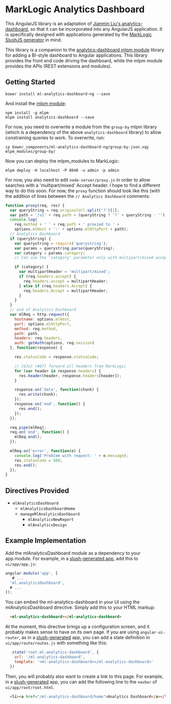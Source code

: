 # MarkLogic Analytics Dashboard

This AngularJS library is an adaptation of [Jianmin Liu's
analytics-dashboard](https://github.com/jianmin/analytics-dashboard), so that
it can be incorporated into any AngularJS application. It is specifically
designed with applications generated by the [MarkLogic SlushJS
generator](https://github.com/marklogic/slush-marklogic-node) in mind.

This library is a companion to the [analytics-dashboard mlpm
module](https://github.com/patrickmcelwee/mlpm-analytics-dashboard) library for
adding a BI-style dashboard to Angular applications. This library provides the
front end code driving the dashboard, while the mlpm module provides the APIs
(REST extensions and modules).

## Getting Started

    bower install ml-analytics-dashboard-ng --save

And install the [mlpm module](https://github.com/patrickmcelwee/mlpm-analytics-dashboard):

    npm install -g mlpm
    mlpm install analytics-dashboard --save

For now, you need to overwrite a module from the `group-by` mlpm library (which
is a dependency of the above `analytics-dashboard` library) to allow
constraining queries to work. To overwrite, run:

    cp bower_components/ml-analytics-dashboard-ng/group-by-json.xqy mlpm_modules/group-by/

Now you can deploy the mlpm_modules to MarkLogic:
    
    mlpm deploy -H localhost -P 8040 -u admin -p admin

For now, you also need to edit `node-server/proxy.js` in order to allow
searches with a 'multipart/mixed' Accept header. I hope to find a different way
to do this soon. For now, the `proxy` function should look like this (with the
addition of lines between the `// Analytics Dashboard` comments:

```javascript
function proxy(req, res) {
  var queryString = req.originalUrl.split('?')[1];
  var path = '/v1' + req.path + (queryString ? '?' + queryString : '');
  console.log(
    req.method + ' ' + req.path + ' proxied to ' +
    options.mlHost + ':' + options.mlHttpPort + path);
  // Analytics Dashboard
  if (queryString) {
    var querystring = require('querystring');
    var params = querystring.parse(queryString);
    var category = params.category;
    // Can use the 'category' parameter only with multipart/mixed accept.

    if (category) {
      var multipartHeader = 'multipart/mixed';
      if (req.headers.accept) {
        req.headers.accept = multipartHeader;
      } else if (req.headers.Accept) {
        req.headers.Accept = multipartHeader;
      }
    }
  }
  // end of Analytics Dashboard
  var mlReq = http.request({
    hostname: options.mlHost,
    port: options.mlHttpPort,
    method: req.method,
    path: path,
    headers: req.headers,
    auth: getAuth(options, req.session)
  }, function(response) {

    res.statusCode = response.statusCode;

    // [GJo] (#67) forward all headers from MarkLogic
    for (var header in response.headers) {
      res.header(header, response.headers[header]);
    }

    response.on('data', function(chunk) {
      res.write(chunk);
    });
    response.on('end', function() {
      res.end();
    });
  });

  req.pipe(mlReq);
  req.on('end', function() {
    mlReq.end();
  });

  mlReq.on('error', function(e) {
    console.log('Problem with request: ' + e.message);
    res.statusCode = 500;
    res.end();
  });
}
```

## Directives Provided

- `mlAnalyticsDashboard`
  -  `mlAnalyticsDashboardHome`
    - `manageMlAnalyticsDashboard`
      - `mlAnalyticsNewReport`
      - `mlAnalyticsDesign`

## Example Implementation

Add the mlAnalyticsDashboard module as a dependency to your app.module. For
example, in a [slush-generated
app](https://github.com/marklogic/slush-marklogic-node), add this to
`ui/app/app.js`:

```javascript
angular.module('app', [
   # ...
  'ml.analyticsDashboard',
  # ...
]);
```

You can embed the ml-analytics-dashboard in your UI using the mlAnalyticsDashboard directive. Simply add this to your HTML markup:

```html
  <ml-analytics-dashboard></ml-analytics-dashboard>
```

At the moment, this directive brings up a configuration screen, and it probably makes sense to have on its own page. If you are using `angular-ui-router`, as in a [slush-generated](https://github.com/marklogic/slush-marklogic-node) app, you can add a state definition in `ui/app/route/routes.js` with something like this:

```javascript
  .state('root.ml-analytics-dashboard', {
    url: '/ml-analytics-dashboard',
    template: '<ml-analytics-dashboard></ml-analytics-dashboard>'
  })
```

Then, you will probably also want to create a link to this page. For example, in
a [slush-generated](https://github.com/marklogic/slush-marklogic-node) app, you
can add the following line to the `navbar` of `ui/app/root/root.html`.

```html
  <li><a href="/ml-analytics-dashboard/home">Analytics Dashboard</a></li>
```
